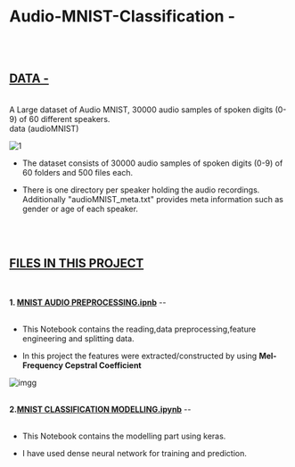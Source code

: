 # Audio-MNIST-Classification - 

<br>
<br>

<h2><b><u>DATA - </u></b></h2>
<br>
A Large dataset of Audio MNIST, 30000 audio samples of spoken digits (0-9) of 60 different speakers.
<br>
data (audioMNIST)

![1](https://user-images.githubusercontent.com/73405735/138358629-5e4a7770-1b02-4ffc-b6a3-e39abbdad453.jpg)


* The dataset consists of 30000 audio samples of spoken digits (0-9) of 60 folders and 500      files each.

* There is one directory per speaker holding the audio recordings.
Additionally "audioMNIST_meta.txt" provides meta information such as gender or age of each speaker.

<br>
<br>

<h2><b><u>FILES IN THIS PROJECT</u></b></h2>
<br>

<b>1. <u>MNIST AUDIO PREPROCESSING.ipnb</u></b> -- 
<br>
<br>

* This Notebook contains the reading,data preprocessing,feature engineering and splitting data.

* In this project the features were extracted/constructed by using <b>Mel-Frequency Cepstral Coefficient</b> 

![imgg](https://user-images.githubusercontent.com/73405735/138358451-ebbcc28f-e1c8-4ca9-89c2-d36eba2984f2.png)

<br>
<b>2.<u>MNIST CLASSIFICATION MODELLING.ipynb</u></b> -- 
<br>
<br>

* This Notebook contains the modelling part using keras.
 
* I have used dense neural network for training and prediction.
